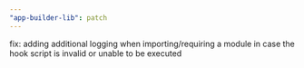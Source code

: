 ```yaml
---
"app-builder-lib": patch
---
```


fix: adding additional logging when importing/requiring a module in case the hook script is invalid or unable to be executed
